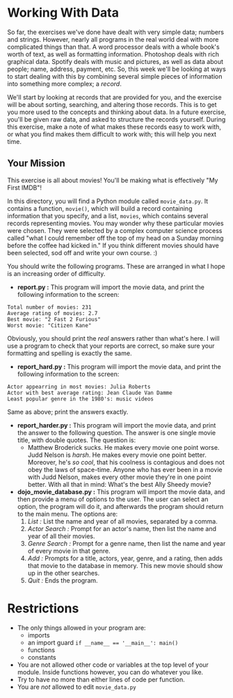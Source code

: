# Working With Data

So far, the exercises we've done have dealt with very simple data; numbers and strings. However, nearly all programs in the real world deal with more complicated things than that. A word processor deals with a whole book's worth of text, as well as formatting information. Photoshop deals with rich graphical data. Spotify deals with music and pictures, as well as data about people; name, address, payment, etc. So, this week we'll be looking at ways to start dealing with this by combining several simple pieces of information into something more complex; a *record*.

We'll start by looking at records that are provided for you, and the exercise will be about sorting, searching, and altering those records. This is to get you more used to the concepts and thinking about data. In a future exercise, you'll be given raw data, and asked to structure the records yourself. During this exercise, make a note of what makes these records easy to work with, or what you find makes them difficult to work with; this will help you next time.

## Your Mission

This exercise is all about movies! You'll be making what is effectively "My First IMDB"!

In this directory, you will find a Python module called `movie_data.py`. It contains a function, `movie()`, which will build a record containing information that you specify, and a list, `movies`, which contains several records representing movies. You may wonder why these particular movies were chosen. They were selected by a complex computer science process called "what I could remember off the top of my head on a Sunday morning before the coffee had kicked in." If you think different movies should have been selected, sod off and write your own course. :)

You should write the following programs. These are arranged in what I hope is an increasing order of difficulty.
* **report.py :** This program will import the movie data, and print the following information to the screen:
```
Total number of movies: 231
Average rating of movies: 2.7
Best movie: "2 Fast 2 Furious"
Worst movie: "Citizen Kane"
```
Obviously, you should print the *real* answers rather than what's here. I will use a program to check that your reports are correct, so make sure your formatting and spelling is exactly the same.
* **report_hard.py :** This program will import the movie data, and print the following information to the screen:
```
Actor appearring in most movies: Julia Roberts
Actor with best average rating: Jean Claude Van Damme
Least popular genre in the 1980's: music videos
```
Same as above; print the answers exactly.
* **report_harder.py :** This program will import the movie data, and print the answer to the following question. The answer is one single movie title, with double quotes. The question is:
    * Matthew Broderick sucks. He makes every movie one point worse. Judd Nelson is *harsh*. He makes every movie one point better. Moreover, he's *so cool*, that his coolness is contagious and does not obey the laws of space-time. Anyone who has ever been in a movie with Judd Nelson, makes every other movie they're in one point better. With all that in mind: What's the best Ally Sheedy movie?
* **dojo_movie_database.py :** This program will import the movie data, and then provide a menu of options to the user. The user can select an option, the program will do it, and afterwards the program should return to the main menu. The options are:
    1. *List :* List the name and year of all movies, separated by a comma.
    2. *Actor Search :* Prompt for an actor's name, then list the name and year of all their movies.
    3. *Genre Search :* Prompt for a genre name, then list the name and year of every movie in that genre.
    4. *Add :* Prompts for a title, actors, year, genre, and a rating, then adds that movie to the database in memory. This new movie should show up in the other searches.
    5. *Quit :* Ends the program.
    
# Restrictions
* The only things allowed in your program are:
    * imports
    * an import guard `if __name__ == '__main__': main()`
    * functions
    * constants
* You are not allowed other code or variables at the top level of your module. Inside functions however, you can do whatever you like.
* Try to have no more than either lines of code per function.
* You are *not* allowed to edit `movie_data.py`

